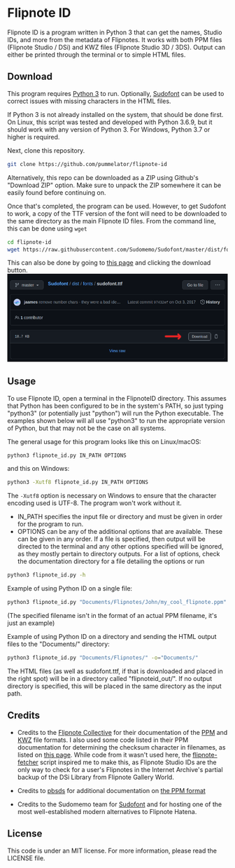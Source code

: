 # Flipnote ID

Flipnote ID is a program written in Python 3 that can get the names, Studio IDs, and more from the metadata of Flipnotes. It works with both PPM files (Flipnote Studio / DSi) and KWZ files (Flipnote Studio 3D / 3DS). Output can either be printed through the terminal or to simple HTML files.

## Download

This program requires [Python 3](https://www.python.org/downloads/) to run. Optionally, [Sudofont](https://github.com/Sudomemo/Sudofont) can be used to correct issues with missing characters in the HTML files.

If Python 3 is not already installed on the system, that should be done first. On Linux, this script was tested and developed with Python 3.6.9, but it should work with any version of Python 3. For Windows, Python 3.7 or higher is required.

Next, clone this repository.
```sh
git clone https://github.com/pummelator/flipnote-id
```
Alternatively, this repo can be downloaded as a ZIP using Github's "Download ZIP" option. Make sure to unpack the ZIP somewhere it can be easily found before continuing on.

Once that's completed, the program can be used. However, to get Sudofont to work, a copy of the TTF version of the font will need to be downloaded to the same directory as the main Flipnote ID files. From the command line, this can be done using `wget`
```sh
cd flipnote-id
wget https://raw.githubusercontent.com/Sudomemo/Sudofont/master/dist/fonts/sudofont.ttf
```

This can also be done by going to [this page](https://github.com/Sudomemo/Sudofont/blob/master/dist/fonts/sudofont.ttf) and clicking the download button.
![Screenshot of Sudofont's sudofont.ttf page on Github](doc/img_readme/sudofontdl.png)

## Usage

To use Flipnote ID, open a terminal in the FlipnoteID directory. This assumes that Python has been configured to be in the system's PATH, so just typing "python3" (or potentially just "python") will run the Python executable. The examples shown below will all use "python3" to run the appropriate version of Python, but that may not be the case on all systems.

The general usage for this program looks like this on Linux/macOS:
```sh
python3 flipnote_id.py IN_PATH OPTIONS
```
and this on Windows:
```sh
python3 -Xutf8 flipnote_id.py IN_PATH OPTIONS
```
The `-Xutf8` option is necessary on Windows to ensure that the character encoding used is UTF-8. The program won't work without it.
- IN_PATH specifies the input file or directory and must be given in order for the program to run.
- OPTIONS can be any of the additional options that are available. These can be given in any order. If a file is specified, then output will be directed to the terminal and any other options specified will be ignored, as they mostly pertain to directory outputs. For a list of options, check the documentation directory for a file detailing the options or run
```sh
python3 flipnote_id.py -h
```

Example of using Python ID on a single file:
```sh
python3 flipnote_id.py "Documents/Flipnotes/John/my_cool_flipnote.ppm"
```
(The specified filename isn't in the format of an actual PPM filename, it's just an example)

Example of using Python ID on a directory and sending the HTML output files to the "Documents/" directory:
```sh
python3 flipnote_id.py "Documents/Flipnotes/" -o="Documents/"
```
The HTML files (as well as sudofont.ttf, if that is downloaded and placed in the right spot) will be in a directory called "flipnoteid_out/". If no output directory is specified, this will be placed in the same directory as the input path.

## Credits

- Credits to the [Flipnote Collective](https://github.com/Flipnote-Collective) for their documentation of the [PPM](https://github.com/Flipnote-Collective/flipnote-studio-docs) and [KWZ](https://github.com/Flipnote-Collective/flipnote-studio-3d-docs) file formats. I also used some code listed in their PPM documentation for determining the checksum character in filenames, as listed on [this page](https://github.com/Flipnote-Collective/flipnote-studio-docs/wiki/FSIDs-and-Filenames#filesystem-filenames). While code from it wasn't used here, the [flipnote-fetcher](https://github.com/Flipnote-Collective/flipnote-fetcher) script inspired me to make this, as Flipnote Studio IDs are the only way to check for a user's Flipnotes in the Internet Archive's partial backup of the DSi Library from Flipnote Gallery World.

- Credits to [pbsds](https://github.com/pbsds/) for additional documentation on [the PPM format](https://github.com/pbsds/hatena-server/wiki/PPM-format)

- Credits to the Sudomemo team for [Sudofont](https://github.com/Sudomemo/Sudofont) and for hosting one of the most well-established modern alternatives to Flipnote Hatena.

## License

This code is under an MIT license. For more information, please read the LICENSE file.
